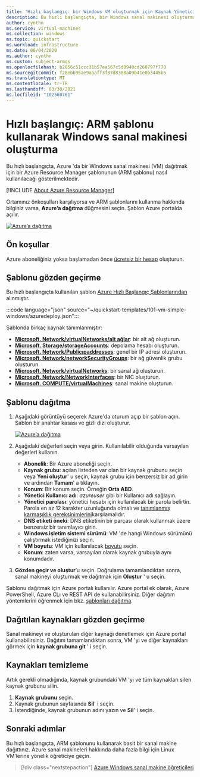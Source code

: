 ```yaml
---
title: 'Hızlı başlangıç: bir Windows VM oluşturmak için Kaynak Yöneticisi şablonu kullanma'
description: Bu hızlı başlangıçta, bir Windows sanal makinesi oluşturmak için Kaynak Yöneticisi şablonu kullanmayı öğreneceksiniz
author: cynthn
ms.service: virtual-machines
ms.collection: windows
ms.topic: quickstart
ms.workload: infrastructure
ms.date: 06/04/2020
ms.author: cynthn
ms.custom: subject-armqs
ms.openlocfilehash: b2856c51ccc31b57ea567c5d0940cd260797f770
ms.sourcegitcommit: f28ebb95ae9aaaff3f87d8388a09b41e0b3445b5
ms.translationtype: MT
ms.contentlocale: tr-TR
ms.lasthandoff: 03/30/2021
ms.locfileid: "102560761"
---
```

# <a name="quickstart-create-a-windows-virtual-machine-using-an-arm-template"></a>Hızlı başlangıç: ARM şablonu kullanarak Windows sanal makinesi oluşturma

Bu hızlı başlangıçta, Azure 'da bir Windows sanal makinesi (VM) dağıtmak için bir Azure Resource Manager şablonunun (ARM şablonu) nasıl kullanılacağı gösterilmektedir.

[!INCLUDE [About Azure Resource Manager](../../../includes/resource-manager-quickstart-introduction.md)]

Ortamınız önkoşulları karşılıyorsa ve ARM şablonlarını kullanma hakkında bilginiz varsa, **Azure’a dağıtma** düğmesini seçin. Şablon Azure portalda açılır.

[![Azure’a dağıtma](../../media/template-deployments/deploy-to-azure.svg)](https://portal.azure.com/#create/Microsoft.Template/uri/https%3a%2f%2fraw.githubusercontent.com%2fAzure%2fazure-quickstart-templates%2fmaster%2f101-vm-simple-windows%2fazuredeploy.json)

## <a name="prerequisites"></a>Ön koşullar

Azure aboneliğiniz yoksa başlamadan önce [ücretsiz bir hesap](https://azure.microsoft.com/free/?WT.mc_id=A261C142F) oluşturun.

## <a name="review-the-template"></a>Şablonu gözden geçirme

Bu hızlı başlangıçta kullanılan şablon [Azure Hızlı Başlangıç Şablonlarından](https://azure.microsoft.com/resources/templates/101-vm-simple-windows/) alınmıştır.

:::code language="json" source="~/quickstart-templates/101-vm-simple-windows/azuredeploy.json":::


Şablonda birkaç kaynak tanımlanmıştır:

- [**Microsoft. Network/virtualNetworks/alt ağlar**](/azure/templates/Microsoft.Network/virtualNetworks/subnets): bir alt ağ oluşturun.
- [**Microsoft. Storage/storageAccounts**](/azure/templates/Microsoft.Storage/storageAccounts): depolama hesabı oluşturun.
- [**Microsoft. Network/Publicıpaddresses**](/azure/templates/Microsoft.Network/publicIPAddresses): genel bir IP adresi oluşturun.
- [**Microsoft. Network/networkSecurityGroups**](/azure/templates/Microsoft.Network/networkSecurityGroups): bir ağ güvenlik grubu oluşturun.
- [**Microsoft. Network/virtualNetworks**](/azure/templates/Microsoft.Network/virtualNetworks): bir sanal ağ oluşturun.
- [**Microsoft. Network/NetworkInterfaces**](/azure/templates/Microsoft.Network/networkInterfaces): bir NIC oluşturun.
- [**Microsoft. COMPUTE/virtualMachines**](/azure/templates/Microsoft.Compute/virtualMachines): sanal makine oluşturun.



## <a name="deploy-the-template"></a>Şablonu dağıtma

1. Aşağıdaki görüntüyü seçerek Azure'da oturum açıp bir şablon açın. Şablon bir anahtar kasası ve gizli dizi oluşturur.

    [![Azure’a dağıtma](../../media/template-deployments/deploy-to-azure.svg)](https://portal.azure.com/#create/Microsoft.Template/uri/https%3a%2f%2fraw.githubusercontent.com%2fAzure%2fazure-quickstart-templates%2fmaster%2f101-vm-simple-windows%2fazuredeploy.json)

1. Aşağıdaki değerleri seçin veya girin. Kullanılabilir olduğunda varsayılan değerleri kullanın.

    - **Abonelik**: Bir Azure aboneliği seçin.
    - **Kaynak grubu**: açılan listeden var olan bir kaynak grubunu seçin veya **Yeni oluştur**' u seçin, kaynak grubu için benzersiz bir ad girin ve ardından **Tamam**' a tıklayın.
    - **Konum**: Bir konum seçin.  Örneğin **Orta ABD**.
    - **Yönetici Kullanıcı adı**: *azureuser* gibi bir Kullanıcı adı sağlayın.
    - **Yönetici parolası**: yönetici hesabı için kullanılacak bir parola belirtin. Parola en az 12 karakter uzunluğunda olmalı ve [tanımlanmış karmaşıklık gereksinimlerini](faq.md#what-are-the-password-requirements-when-creating-a-vm)karşılamalıdır.
    - **DNS etiketi öneki**: DNS etiketinin bir parçası olarak kullanmak üzere benzersiz bir tanımlayıcı girin.
    - **Windows işletim sistemi sürümü**: VM 'de hangi Windows sürümünü çalıştırmak istediğinizi seçin.
    - **VM boyutu**: VM için kullanılacak [boyutu](../sizes.md) seçin.
    - **Konum**: zaten varsa, varsayılan olarak kaynak grubuyla aynı konumdadır.
1. **Gözden geçir ve oluştur**’u seçin. Doğrulama tamamlandıktan sonra, sanal makineyi oluşturmak ve dağıtmak için **Oluştur** ' u seçin.


Şablonu dağıtmak için Azure portalı kullanılır. Azure portal ek olarak, Azure PowerShell, Azure CLı ve REST API de kullanabilirsiniz. Diğer dağıtım yöntemlerini öğrenmek için bkz. [şablonları dağıtma](../../azure-resource-manager/templates/deploy-powershell.md).

## <a name="review-deployed-resources"></a>Dağıtılan kaynakları gözden geçirme

Sanal makineyi ve oluşturulan diğer kaynağı denetlemek için Azure portal kullanabilirsiniz. Dağıtım tamamlandıktan sonra, VM 'yi ve diğer kaynakları görmek için **kaynak grubuna git** ' i seçin.


## <a name="clean-up-resources"></a>Kaynakları temizleme

Artık gerekli olmadığında, kaynak grubundaki VM 'yi ve tüm kaynakları silen kaynak grubunu silin. 

1. **Kaynak grubunu** seçin.
1. Kaynak grubunun sayfasında **Sil**' i seçin.
1. İstendiğinde, kaynak grubunun adını yazın ve **Sil**' i seçin.


## <a name="next-steps"></a>Sonraki adımlar

Bu hızlı başlangıçta, ARM şablonunu kullanarak basit bir sanal makine dağıttınız. Azure sanal makineleri hakkında daha fazla bilgi için Linux VM’lerine yönelik öğreticiye geçin.


> [!div class="nextstepaction"]
> [Azure Windows sanal makine öğreticileri](./tutorial-manage-vm.md)